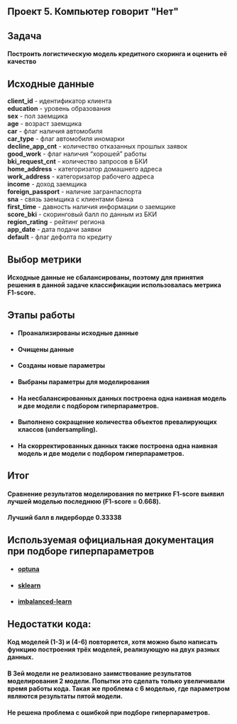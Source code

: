 ## Проект 5. Компьютер говорит "Нет"

## Задача
#### Построить логистическую модель кредитного скоринга и оценить её качество

## Исходные данные
**client_id** - идентификатор клиента  
**education** - уровень образования  
**sex** - пол заемщика  
**age** - возраст заемщика  
**car** - флаг наличия автомобиля  
**car_type** - флаг автомобиля иномарки  
**decline_app_cnt** - количество отказанных прошлых заявок  
**good_work** - флаг наличия “хорошей” работы  
**bki_request_cnt** - количество запросов в БКИ  
**home_address** - категоризатор домашнего адреса  
**work_address** - категоризатор рабочего адреса  
**income** - доход заемщика  
**foreign_passport** - наличие загранпаспорта  
**sna** - связь заемщика с клиентами банка  
**first_time** - давность наличия информации о заемщике  
**score_bki** - скоринговый балл по данным из БКИ  
**region_rating** - рейтинг региона  
**app_date** - дата подачи заявки  
**default** - флаг дефолта по кредиту  

## Выбор метрики
#### Исходные данные не сбалансированы, поэтому для принятия решения в данной задаче классификации использовалась метрика F1-score.

## Этапы работы
* #### Проанализированы исходные данные
* #### Очищены данные
* #### Созданы новые параметры
* #### Выбраны параметры для моделирования
* #### На несбалансированных данных построена одна наивная модель и две модели с подбором гиперпараметров.
* #### Выполнено сокращение количества объектов превалирующих классов (undersampling).
* #### На скорректированных данных также построена одна наивная модель и две модели с подбором гиперпараметров.

## Итог
#### Сравнение результатов моделирования по метрике F1-score выявил лучшей моделью последнюю (F1-score  = 0.668).
#### Лучший балл в лидерборде 0.33338

## Используемая официальная документация при подборе гиперпараметров
* #### [optuna](https://optuna.readthedocs.io/en/stable/reference/generated/optuna.study.Study.html#optuna.study.Study.optimize)
* #### [sklearn](https://scikit-learn.org/stable/modules/generated/sklearn.linear_model.LogisticRegression.html#sklearn.linear_model.LogisticRegression)
* #### [imbalanced-learn](https://imbalanced-learn.org/stable/references/generated/imblearn.under_sampling.RandomUnderSampler.html?highlight=randomundersampler)

## Недостатки кода:
#### Код моделей (1-3) и (4-6) повторяется, хотя можно было написать функцию построения трёх моделей, реализующую на двух разных данных.
#### В 3ей модели не реализовано заимствование результатов моделирования 2 модели. Попытки это сделать только увеличивали время работы кода. Такая же проблема с 6 моделью, где параметром являются результаты пятой модели.
#### Не решена проблема с ошибкой при подборе гиперпараметров.